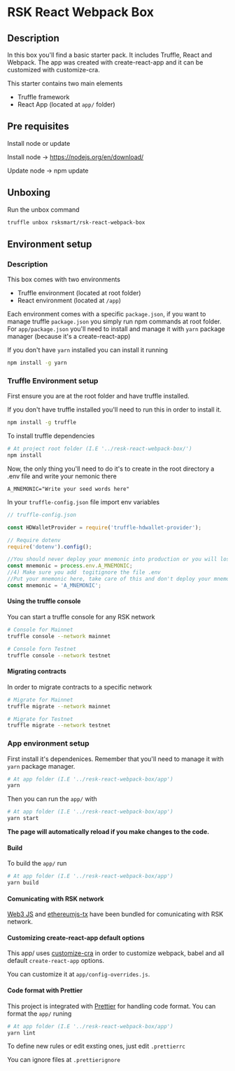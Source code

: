# RSK React Webpack Box

## Description

In this box you'll find a basic starter pack. It includes Truffle, React and Webpack.
The app was created with create-react-app and it can be customized with customize-cra.

This starter contains two main elements
- Truffle framework 
- React App (located at `app/` folder)

## Pre requisites

Install node or update 

Install node -> https://nodejs.org/en/download/

Update node -> npm update


## Unboxing

Run the unbox command

```bash
truffle unbox rsksmart/rsk-react-webpack-box
```

## Environment setup

### Description

This box comes with two environments
- Truffle environment (located at root folder)
- React environment (located at `/app`)

Each environment comes with a specific `package.json`, if you want to manage truffle `package.json` you simply run npm commands at root folder. For `app/package.json` you'll need to install and manage it with `yarn` package manager (because it's a create-react-app)

If you don't have `yarn` installed you can install it running 

```bash
npm install -g yarn
```

### Truffle Environment setup

First ensure you are at the root folder and have truffle installed. 

If you don't have truffle installed you'll need to run this in order to install it.

```bash
npm install -g truffle
```

To install truffle dependencies 

```bash
# At project root folder (I.E '../resk-react-webpack-box/')
npm install
```

Now, the only thing you'll need to do it's to create in the root directory a .env file and write your nemonic there

```
A_MNEMONIC="Write your seed words here"

```

In your `truffle-config.json` file import env variables 

```js
// truffle-config.json

const HDWalletProvider = require('truffle-hdwallet-provider');

// Require dotenv
require('dotenv').config();

//You should never deploy your mnemonic into production or you will lost your crypto!
const mnemonic = process.env.A_MNEMONIC;
//4) Make sure you add  togitignore the file .env 
//Put your mnemonic here, take care of this and don't deploy your mnemonic into production!
const mnemonic = 'A_MNEMONIC';
```

#### Using the truffle console

You can start a truffle console for any RSK network

```bash
# Console for Mainnet
truffle console --network mainnet

# Console forn Testnet
truffle console --network testnet
```

#### Migrating contracts

In order to migrate contracts to a specific network

```bash
# Migrate for Mainnet
truffle migrate --network mainnet

# Migrate for Testnet
truffle migrate --network testnet
```

### App environment setup

First install it's dependenices. Remember that you'll need to manage it with `yarn` package manager.

```bash
# At app folder (I.E '../resk-react-webpack-box/app')
yarn
```

Then you can run the `app/` with

```bash
# At app folder (I.E '../resk-react-webpack-box/app')
yarn start
```

**The page will automatically reload if you make changes to the code.**

#### Build

To build the `app/` run 

```bash
# At app folder (I.E '../resk-react-webpack-box/app')
yarn build
```



#### Comunicating with RSK network

[Web3 JS](https://web3js.readthedocs.io) and [ethereumjs-tx](https://github.com/ethereumjs/ethereumjs-tx) have been bundled for comunicating with RSK network.

#### Customizing create-react-app default options

This app/ uses [customize-cra](https://github.com/arackaf/customize-cra) in order to customize webpack, babel and all default `create-react-app` options. 

You can customize it at `app/config-overrides.js`.

#### Code format with Prettier

This project is integrated with [Prettier](https://prettier.io/) for handling code format. You can format the `app/` runing 

```bash
# At app folder (I.E '../resk-react-webpack-box/app')
yarn lint
```

To define new rules or edit exsting ones, just edit `.prettierrc`

You can ignore files at `.prettierignore`
